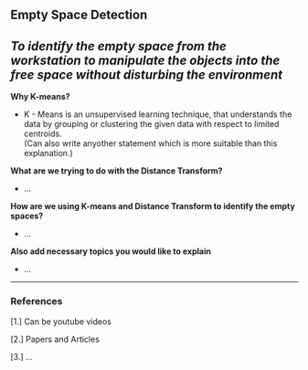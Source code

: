 ## Empty Space Detection
_To identify the empty space from the workstation to manipulate the objects into the free space without disturbing the environment_
---

**Why K-means?**

- K - Means is an unsupervised learning technique, that understands the data by grouping or clustering the given data with respect to limited centroids.  
(Can also write anyother statement which is more suitable than this explanation.)

**What are we trying to do with the Distance Transform?**

- ...

**How are we using K-means and Distance Transform to identify the empty spaces?**

- ...

**Also add necessary topics you would like to explain**

- ...

---

### References

[1.] Can be youtube videos

[2.] Papers and Articles

[3.] ...
